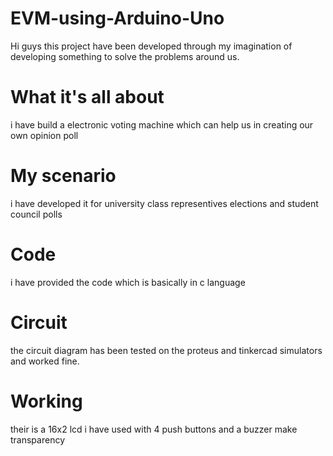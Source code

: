 # EVM-using-Arduino-Uno
Hi guys this project have been developed through my imagination of developing something to solve the problems around us.
# What it's all about
i have build a electronic voting machine which can help us in creating our own opinion poll
# My scenario
i have developed it for university class representives elections and student council polls
# Code
i have provided the code which is basically in c language
# Circuit 
the circuit diagram has been tested on the proteus and tinkercad simulators and worked fine.
# Working
their is a 16x2 lcd i have used with 4 push buttons and a buzzer make transparency
